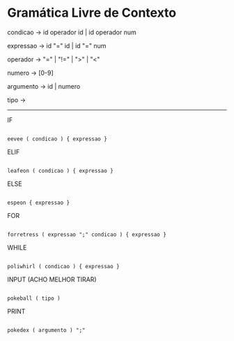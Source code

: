 # Gramática Livre de Contexto

condicao -> id operador id | id operador num

expressao -> id "=" id | id "=" num

operador -> "=" | "!=" | ">" | "<"

numero -> [0-9]

argumento -> id | numero

tipo ->

---

IF

```

eevee ( condicao ) { expressao }

```

ELIF

```

leafeon ( condicao ) { expressao }

```

ELSE

```

espeon { expressao }

```

FOR

```

forretress ( expressao ";" condicao ) { expressao }

```

WHILE

```

poliwhirl ( condicao ) { expressao }

```

INPUT (ACHO MELHOR TIRAR)

```

pokeball ( tipo )

```

PRINT

```

pokedex ( argumento ) ";"

```

